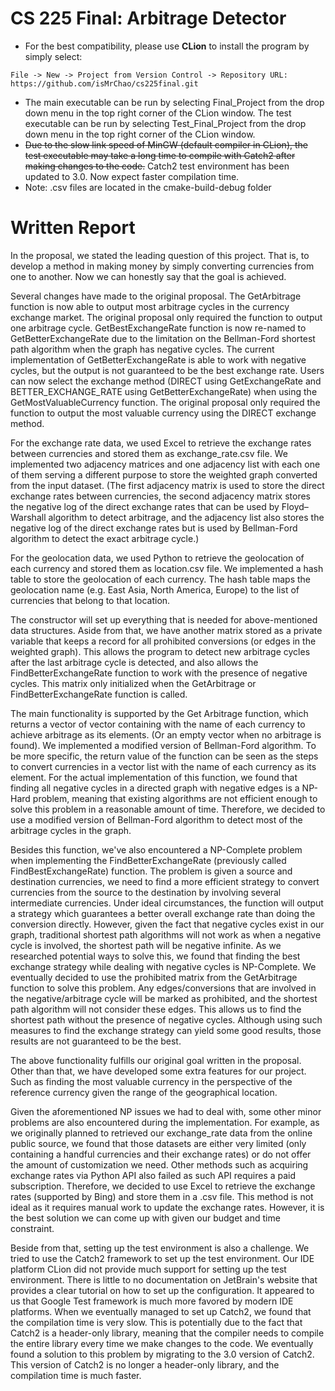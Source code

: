 # CS 225 Final: Arbitrage Detector
- For the best compatibility, please use **CLion** to install the program by simply select: 
```
File -> New -> Project from Version Control -> Repository URL: https://github.com/isMrChao/cs225final.git
```
- The main executable can be run by selecting Final_Project from the drop down menu in the top right corner of the CLion window. The test executable can be run by selecting Test_Final_Project from the drop down menu in the top right corner of the CLion window.
- ~~Due to the slow link speed of MinGW (default compiler in CLion), the test executable may take a long time to compile with Catch2 after making changes to the code.~~ Catch2 test environment has been updated to 3.0. Now expect faster compilation time.
- Note: .csv files are located in the cmake-build-debug folder
# Written Report

In the proposal, we stated the leading question of this project. That is, to develop a method in making money by simply converting currencies from one to another. Now we can honestly say that the goal is achieved.

Several changes have made to the original proposal. The GetArbitrage function is now able to output most arbitrage cycles in the currency exchange market. The original proposal only required the function to output one arbitrage cycle. GetBestExchangeRate function is now re-named to GetBetterExchangeRate due to the limitation on the Bellman-Ford shortest path algorithm when the graph has negative cycles. The current implementation of GetBetterExchangeRate is able to work with negative cycles, but the output is not guaranteed to be the best exchange rate. Users can now select the exchange method (DIRECT using GetExchangeRate and BETTER_EXCHANGE_RATE using GetBetterExchangeRate) when using the GetMostValuableCurrency function. The original proposal only required the function to output the most valuable currency using the DIRECT exchange method.

For the exchange rate data, we used Excel to retrieve the exchange rates between currencies and stored them as exchange_rate.csv file. We implemented two adjacency matrices and one adjacency list with each one of them serving a different purpose to store the weighted graph converted from the input dataset.
(The first adjacency matrix is used to store the direct exchange rates between currencies, the second adjacency matrix stores the negative log of the direct exchange rates that can be used by Floyd–Warshall algorithm to detect arbitrage, and the adjacency list also stores the negative log of the direct exchange rates but is used by Bellman-Ford algorithm to detect the exact arbitrage cycle.)

For the geolocation data, we used Python to retrieve the geolocation of each currency and stored them as location.csv file. We implemented a hash table to store the geolocation of each currency. The hash table maps the geolocation name (e.g. East Asia, North America, Europe) to the list of currencies that belong to that location. 

The constructor will set up everything that is needed for above-mentioned data structures. Aside from that, we have another matrix stored as a private variable that keeps a record for all prohibited conversions (or edges in the weighted graph). This allows the program to detect new arbitrage cycles after the last arbitrage cycle is detected, and also allows the FindBetterExchangeRate function to work with the presence of negative cycles. This matrix only initialized when the GetArbitrage or FindBetterExchangeRate function is called.

The main functionality is supported by the Get Arbitrage function, which returns a vector of vector containing with the name of each currency to achieve arbitrage as its elements. (Or an empty vector when no arbitrage is found). We implemented a modified version of Bellman-Ford algorithm. To be more specific, the return value of the function can be seen as the steps to convert currencies in a vector list with the name of each currency as its element. For the actual implementation of this function, we found that finding all negative cycles in a directed graph with negative edges is a NP-Hard problem, meaning that existing algorithms are not efficient enough to solve this problem in a reasonable amount of time. Therefore, we decided to use a modified version of Bellman-Ford algorithm to detect most of the arbitrage cycles in the graph.

Besides this function, we've also encountered a NP-Complete problem when implementing the FindBetterExchangeRate (previously called FindBestExchangeRate) function. The problem is given a source and destination currencies, we need to find a more efficient strategy to convert currencies from the source to the destination by involving several intermediate currencies. Under ideal circumstances, the function will output a strategy which guarantees a better overall exchange rate than doing the conversion directly. However, given the fact that negative cycles exist in our graph, traditional shortest path algorithms will not work as when a negative cycle is involved, the shortest path will be negative infinite. As we researched potential ways to solve this, we found that finding the best exchange strategy while dealing with negative cycles is NP-Complete. We eventually decided to use the prohibited matrix from the GetArbitrage function to solve this problem. Any edges/conversions that are involved in the negative/arbitrage cycle will be marked as prohibited, and the shortest path algorithm will not consider these edges. This allows us to find the shortest path without the presence of negative cycles. Although using such measures to find the exchange strategy can yield some good results, those results are not guaranteed to be the best.

The above functionality fulfills our original goal written in the proposal. Other than that, we have developed some extra features for our project. Such as finding the most valuable currency in the perspective of the reference currency given the range of the geographical location.

Given the aforementioned NP issues we had to deal with, some other minor problems are also encountered during the implementation. For example, as we originally planned to retrieved our exchange_rate data from the online public source, we found that those datasets are either very limited (only containing a handful currencies and their exchange rates) or do not offer the amount of customization we need. Other methods such as acquiring exchange rates via Python API also failed as such API requires a paid subscription. Therefore, we decided to use Excel to retrieve the exchange rates (supported by Bing) and store them in a .csv file. This method is not ideal as it requires manual work to update the exchange rates. However, it is the best solution we can come up with given our budget and time constraint.

Beside from that, setting up the test environment is also a challenge. We tried to use the Catch2 framework to set up the test environment. Our IDE platform CLion did not provide much support for setting up the test environment. There is little to no documentation on JetBrain's website that provides a clear tutorial on how to set up the configuration. It appeared to us that Google Test framework is much more favored by modern IDE platforms. When we eventually managed to set up Catch2, we found that the compilation time is very slow. This is potentially due to the fact that Catch2 is a header-only library, meaning that the compiler needs to compile the entire library every time we make changes to the code. We eventually found a solution to this problem by migrating to the 3.0 version of Catch2. This version of Catch2 is no longer a header-only library, and the compilation time is much faster.